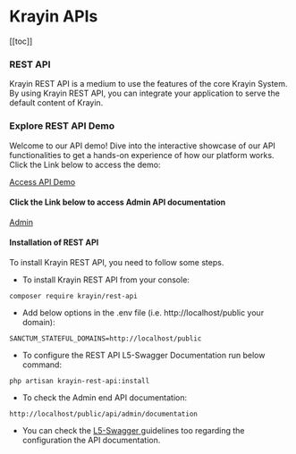 # Krayin APIs

[[toc]]

### REST API

Krayin REST API is a medium to use the features of the core Krayin System. By using Krayin REST API, you can integrate your application to serve the default content of Krayin.

### Explore REST API Demo

Welcome to our API demo! Dive into the interactive showcase of our API functionalities to get a hands-on experience of how our platform works. Click the Link below to access the demo:

[Access API Demo](https://demo.krayincrm.com/krayin-rest-api/)

#### Click the Link below to access Admin API documentation

[Admin](https://demo.krayincrm.com/krayin-rest-api-24046b004402/api/documentation)

#### Installation of REST API

To install Krayin REST API, you need to follow some steps.

- To install Krayin REST API from your console:

```
composer require krayin/rest-api
```

- Add below options in the .env file (i.e. http://localhost/public your domain):

```
SANCTUM_STATEFUL_DOMAINS=http://localhost/public
```

- To configure the REST API L5-Swagger Documentation run below command:

```
php artisan krayin-rest-api:install
```

- To check the Admin end API documentation:

```
http://localhost/public/api/admin/documentation
```

- You can check the <a href="https://github.com/DarkaOnLine/L5-Swagger"> L5-Swagger </a> guidelines too regarding the configuration the API documentation.
